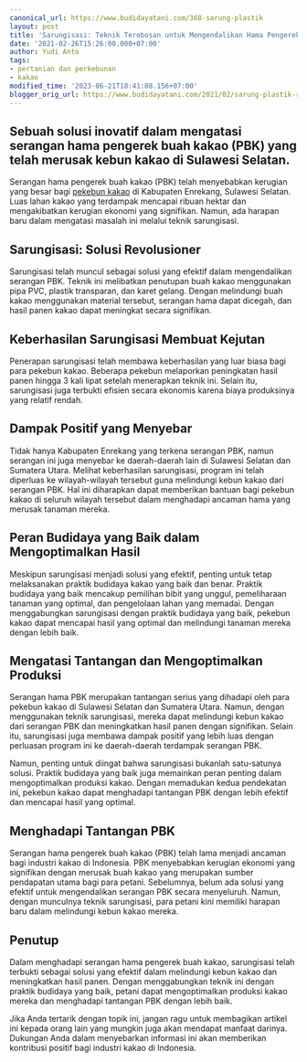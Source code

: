 ```yaml
---
canonical_url: https://www.budidayatani.com/368-sarung-plastik
layout: post
title: 'Sarungisasi: Teknik Terobosan untuk Mengendalikan Hama Pengerek Buah Kakao'
date: '2021-02-26T15:26:00.000+07:00'
author: Yudi Anto
tags:
- pertanian dan perkebunan
- kakao
modified_time: '2023-06-21T18:41:08.156+07:00'
blogger_orig_url: https://www.budidayatani.com/2021/02/sarung-plastik-redam-serangan-penggerek.html
---
```


<h2>Sebuah solusi inovatif dalam mengatasi serangan hama pengerek buah kakao (PBK) yang telah merusak kebun kakao di Sulawesi Selatan.</h2><p>Serangan hama pengerek buah kakao (PBK) telah menyebabkan kerugian yang besar bagi <a href="https://www.budidayatani.com/search/label/kakao">pekebun kakao</a> di Kabupaten Enrekang, Sulawesi Selatan. Luas lahan kakao yang terdampak mencapai ribuan hektar dan mengakibatkan kerugian ekonomi yang signifikan. Namun, ada harapan baru dalam mengatasi masalah ini melalui teknik sarungisasi.</p><h2>Sarungisasi: Solusi Revolusioner</h2><p>Sarungisasi telah muncul sebagai solusi yang efektif dalam mengendalikan serangan PBK. Teknik ini melibatkan penutupan buah kakao menggunakan pipa PVC, plastik transparan, dan karet gelang. Dengan melindungi buah kakao menggunakan material tersebut, serangan hama dapat dicegah, dan hasil panen kakao dapat meningkat secara signifikan.</p><h2>Keberhasilan Sarungisasi Membuat Kejutan</h2><p>Penerapan sarungisasi telah membawa keberhasilan yang luar biasa bagi para pekebun kakao. Beberapa pekebun melaporkan peningkatan hasil panen hingga 3 kali lipat setelah menerapkan teknik ini. Selain itu, sarungisasi juga terbukti efisien secara ekonomis karena biaya produksinya yang relatif rendah.</p><h2>Dampak Positif yang Menyebar</h2><p>Tidak hanya Kabupaten Enrekang yang terkena serangan PBK, namun serangan ini juga menyebar ke daerah-daerah lain di Sulawesi Selatan dan Sumatera Utara. Melihat keberhasilan sarungisasi, program ini telah diperluas ke wilayah-wilayah tersebut guna melindungi kebun kakao dari serangan PBK. Hal ini diharapkan dapat memberikan bantuan bagi pekebun kakao di seluruh wilayah tersebut dalam menghadapi ancaman hama yang merusak tanaman mereka.</p><h2>Peran Budidaya yang Baik dalam Mengoptimalkan Hasil</h2><p>Meskipun sarungisasi menjadi solusi yang efektif, penting untuk tetap melaksanakan praktik budidaya kakao yang baik dan benar. Praktik budidaya yang baik mencakup pemilihan bibit yang unggul, pemeliharaan tanaman yang optimal, dan pengelolaan lahan yang memadai. Dengan menggabungkan sarungisasi dengan praktik budidaya yang baik, pekebun kakao dapat mencapai hasil yang optimal dan melindungi tanaman mereka dengan lebih baik.</p><h2>Mengatasi Tantangan dan Mengoptimalkan Produksi</h2><p>Serangan hama PBK merupakan tantangan serius yang dihadapi oleh para pekebun kakao di Sulawesi Selatan dan Sumatera Utara. Namun, dengan menggunakan teknik sarungisasi, mereka dapat melindungi kebun kakao dari serangan PBK dan meningkatkan hasil panen dengan signifikan. Selain itu, sarungisasi juga membawa dampak positif yang lebih luas dengan perluasan program ini ke daerah-daerah terdampak serangan PBK.</p><p>Namun, penting untuk diingat bahwa sarungisasi bukanlah satu-satunya solusi. Praktik budidaya yang baik juga memainkan peran penting dalam mengoptimalkan produksi kakao. Dengan memadukan kedua pendekatan ini, pekebun kakao dapat menghadapi tantangan PBK dengan lebih efektif dan mencapai hasil yang optimal.</p><h2>Menghadapi Tantangan PBK</h2><p>Serangan hama pengerek buah kakao (PBK) telah lama menjadi ancaman bagi industri kakao di Indonesia. PBK menyebabkan kerugian ekonomi yang signifikan dengan merusak buah kakao yang merupakan sumber pendapatan utama bagi para petani. Sebelumnya, belum ada solusi yang efektif untuk mengendalikan serangan PBK secara menyeluruh. Namun, dengan munculnya teknik sarungisasi, para petani kini memiliki harapan baru dalam melindungi kebun kakao mereka.</p><h2>Penutup</h2><p>Dalam menghadapi serangan hama pengerek buah kakao, sarungisasi telah terbukti sebagai solusi yang efektif dalam melindungi kebun kakao dan meningkatkan hasil panen. Dengan menggabungkan teknik ini dengan praktik budidaya yang baik, petani dapat mengoptimalkan produksi kakao mereka dan menghadapi tantangan PBK dengan lebih baik.</p><p>Jika Anda tertarik dengan topik ini, jangan ragu untuk membagikan artikel ini kepada orang lain yang mungkin juga akan mendapat manfaat darinya. Dukungan Anda dalam menyebarkan informasi ini akan memberikan kontribusi positif bagi industri kakao di Indonesia.</p>
